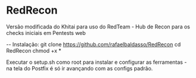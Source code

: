 # RedRecon
Versão modificada do Khitai para uso do RedTeam - Hub de Recon para os checks iniciais em Pentests web

-- Instalação:
git clone https://github.com/rafaelbaldasso/RedRecon
cd RedRecon
chmod +x *

Executar o setup.sh como root para instalar e configurar as ferramentas - na tela do Postfix é só ir avançando com as configs padrão.
